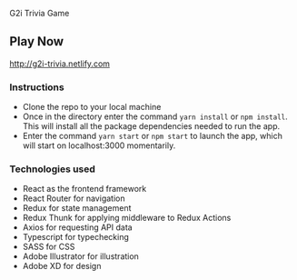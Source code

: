 G2i Trivia Game

## Play Now

http://g2i-trivia.netlify.com

### Instructions

- Clone the repo to your local machine
- Once in the directory enter the command `yarn install` or `npm install`. This will install all the package dependencies needed to run the app.
- Enter the command `yarn start` or `npm start` to launch the app, which will start on localhost:3000 momentarily.

### Technologies used

- React as the frontend framework
- React Router for navigation
- Redux for state management
- Redux Thunk for applying middleware to Redux Actions
- Axios for requesting API data
- Typescript for typechecking
- SASS for CSS
- Adobe Illustrator for illustration
- Adobe XD for design
